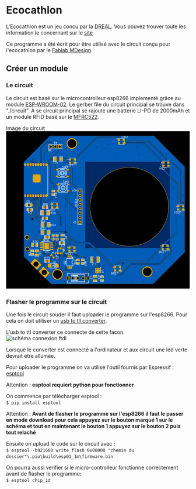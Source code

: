 # Ecocathlon

L'Ecocathlon est un jeu concu par la [DREAL](http://www.grand-est.developpement-durable.gouv.fr/). Vous pouvez trouver toute les information le concernant sur le [site](http://www.ecocathlon.fr)

Ce programme a été écrit pour être utilisé avec le circuit conçu pour l'ecocathlon par le [Fablab MDesign](https://mdesign57.wordpress.com/).

## **Créer un module**

### **Le circuit**

Le circuit est basé sur le microcontrolleur esp8266 implementé grâce au module [ESP-WROOM-02](https://www.espressif.com/sites/default/files/documentation/0c-esp-wroom-02_datasheet_en.pdf). Le gerber file du circuit principal se trouve dans "./circuit". A se circuit principal se rajoute une batterie LI-PO de 2000mAh et un module RFID basé sur le [MFRC522](https://www.nxp.com/docs/en/data-sheet/MFRC522.pdf).

Image du circuit  
![Image circui](./circuit/circuit.svg)

### **Flasher le programme sur le circuit**

Une fois le circuit souder il faut uploader le programme sur l'esp8266. Pour cela on doit utiliser un [usb to tll converter](https://www.amazon.fr/AZDelivery-Adaptateur-FT232RL-Arduino-Adapter/dp/B01N9RZK6I/ref=rtpb_2/261-7673969-5887468?_encoding=UTF8).

L'usb to ttl converter ce connecte de cette facon.  
![schéma connexion ftdi](./circuit/ftdi.png)

Lorsque le converter est connecté a l'ordinateur et aux circuit une led verte devrait etre allumée.

Pour uploader le programme on va utilisé l'outil fournis par Espressif : [esptool](https://github.com/espressif/esptool)

Attention : **esptool requiert python pour fonctionner**

On commence par télécharger esptool :  
```$ pip install esptool```

Attention : **Avant de flasher le programme sur l'esp8266 il faut le passer en mode download pour cela appuyez sur le bouton marqué 1 sur le schéma et tout en maintenant le bouton 1 appuyez sur le bouton 2 puis tout relaché**

Ensuite on upload le code sur le circuit avec :  
```$ esptool -b921600 write_flash 0x00000 "chemin du dossier"\.pio\build\esp01_1m\firmware.bin```

On pourra aussi verifier si le micro-controlleur fonctionne correctement avant de flasher le programme:  
```$ esptool chip_id```
